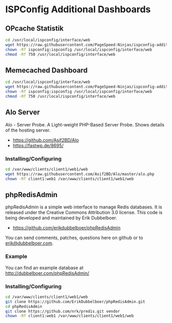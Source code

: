 # ISPConfig Additional Dashboards

## OPcache Statistik

```bash
cd /usr/local/ispconfig/interface/web
wget https://raw.githubusercontent.com/PageSpeed-Ninjas/ispconfig-additional-dashboards/master/opcache/opcache.php
chown -Rf ispconfig:ispconfig /usr/local/ispconfig/interface/web
chmod -Rf 750 /usr/local/ispconfig/interface/web
```

## Memecached Dashboard

```bash
cd /usr/local/ispconfig/interface/web
wget https://raw.githubusercontent.com/PageSpeed-Ninjas/ispconfig-additional-dashboards/master/memcached/memcached.php
chown -Rf ispconfig:ispconfig /usr/local/ispconfig/interface/web
chmod -Rf 750 /usr/local/ispconfig/interface/web
```

## Alo Server

Alo - Server Probe. A Light-weight PHP-Based Server Probe. Shows details of the hosting server.

* https://github.com/Asif2BD/Alo
* https://fastwp.de/8695/

### Installing/Configuring

```bash
cd /var/www/clients/client1/web1/web
wget https://raw.githubusercontent.com/Asif2BD/Alo/master/alo.php
chown -Rf client1:web1 /var/www/clients/client1/web1/web
```

## phpRedisAdmin

phpRedisAdmin is a simple web interface to manage Redis databases. It is released under the Creative Commons Attribution 3.0 license. This code is being developed and maintained by Erik Dubbelboer.

* https://github.com/erikdubbelboer/phpRedisAdmin

You can send comments, patches, questions here on github or to erik@dubbelboer.com.

### Example

You can find an example database at http://dubbelboer.com/phpRedisAdmin/

### Installing/Configuring

```bash
cd /var/www/clients/client1/web1/web
git clone https://github.com/ErikDubbelboer/phpRedisAdmin.git
cd phpRedisAdmin
git clone https://github.com/nrk/predis.git vendor
chown -Rf client1:web1 /var/www/clients/client1/web1/web
```


